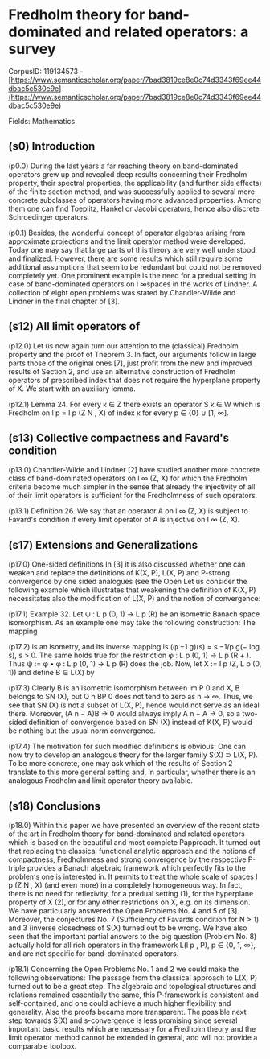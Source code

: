 # Fredholm theory for band-dominated and related operators: a survey

CorpusID: 119134573 - [https://www.semanticscholar.org/paper/7bad3819ce8e0c74d3343f69ee44dbac5c530e9e](https://www.semanticscholar.org/paper/7bad3819ce8e0c74d3343f69ee44dbac5c530e9e)

Fields: Mathematics

## (s0) Introduction
(p0.0) During the last years a far reaching theory on band-dominated operators grew up and revealed deep results concerning their Fredholm property, their spectral properties, the applicability (and further side effects) of the finite section method, and was successfully applied to several more concrete subclasses of operators having more advanced properties. Among them one can find Toeplitz, Hankel or Jacobi operators, hence also discrete Schroedinger operators.

(p0.1) Besides, the wonderful concept of operator algebras arising from approximate projections and the limit operator method were developed. Today one may say that large parts of this theory are very well understood and finalized. However, there are some results which still require some additional assumptions that seem to be redundant but could not be removed completely yet. One prominent example is the need for a predual setting in case of band-dominated operators on l ∞spaces in the works of Lindner. A collection of eight open problems was stated by Chandler-Wilde and Lindner in the final chapter of [3].
## (s12) All limit operators of
(p12.0) Let us now again turn our attention to the (classical) Fredholm property and the proof of Theorem 3. In fact, our arguments follow in large parts those of the original ones [7], just profit from the new and improved results of Section 2, and use an alternative construction of Fredholm operators of prescribed index that does not require the hyperplane property of X. We start with an auxiliary lemma.

(p12.1) Lemma 24. For every κ ∈ Z there exists an operator S κ ∈ W which is Fredholm on l p = l p (Z N , X) of index κ for every p ∈ {0} ∪ [1, ∞].
## (s13) Collective compactness and Favard's condition
(p13.0) Chandler-Wilde and Lindner [2] have studied another more concrete class of band-dominated operators on l ∞ (Z, X) for which the Fredholm criteria become much simpler in the sense that already the injectivity of all of their limit operators is sufficient for the Fredholmness of such operators.

(p13.1) Definition 26. We say that an operator A on l ∞ (Z, X) is subject to Favard's condition if every limit operator of A is injective on l ∞ (Z, X).
## (s17) Extensions and Generalizations
(p17.0) One-sided definitions In [3] it is also discussed whether one can weaken and replace the definitions of K(X, P), L(X, P) and P-strong convergence by one sided analogues (see the Open Let us consider the following example which illustrates that weakening the definition of K(X, P) necessitates also the modification of L(X, P) and the notion of convergence:

(p17.1) Example 32. Let ψ : L p (0, 1) → L p (R) be an isometric Banach space isomorphism. As an example one may take the following construction: The mapping

(p17.2) is an isometry, and its inverse mapping is (φ −1 g)(s) = s −1/p g(− log s), s > 0. The same holds true for the restriction φ : L p (0, 1) → L p (R + ). Thus ψ := φ • φ : L p (0, 1) → L p (R) does the job. Now, let X := l p (Z, L p (0, 1)) and define B ∈ L(X) by

(p17.3) Clearly B is an isometric isomorphism between im P 0 and X, B belongs to SN (X), but Q n BP 0 does not tend to zero as n → ∞. Thus, we see that SN (X) is not a subset of L(X, P), hence would not serve as an ideal there. Moreover, (A n − A)B → 0 would always imply A n − A → 0, so a two-sided definition of convergence based on SN (X) instead of K(X, P) would be nothing but the usual norm convergence.

(p17.4) The motivation for such modified definitions is obvious: One can now try to develop an analogous theory for the larger family S(X) ⊃ L(X, P). To be more concrete, one may ask which of the results of Section 2 translate to this more general setting and, in particular, whether there is an analogous Fredholm and limit operator theory available.
## (s18) Conclusions
(p18.0) Within this paper we have presented an overview of the recent state of the art in Fredholm theory for band-dominated and related operators which is based on the beautiful and most complete Papproach. It turned out that replacing the classical functional analytic approach and the notions of compactness, Fredholmness and strong convergence by the respective P-triple provides a Banach algebraic framework which perfectly fits to the problems one is interested in. It permits to treat the whole scale of spaces l p (Z N , X) (and even more) in a completely homogeneous way. In fact, there is no need for reflexivity, for a predual setting (1), for the hyperplane property of X (2), or for any other restrictions on X, e.g. on its dimension. We have particularly answered the Open Problems No. 4 and 5 of [3]. Moreover, the conjectures No. 7 (Sufficiency of Favards condition for N > 1) and 3 (inverse closedness of S(X) turned out to be wrong. We have also seen that the important partial answers to the big question (Problem No. 8) actually hold for all rich operators in the framework L(l p , P), p ∈ {0, 1, ∞}, and are not specific for band-dominated operators.

(p18.1) Concerning the Open Problems No. 1 and 2 we could make the following observations: The passage from the classical approach to L(X, P) turned out to be a great step. The algebraic and topological structures and relations remained essentially the same, this P-framework is consistent and self-contained, and one could achieve a much higher flexibility and generality. Also the proofs became more transparent. The possible next step towards S(X) and s-convergence is less promising since several important basic results which are necessary for a Fredholm theory and the limit operator method cannot be extended in general, and will not provide a comparable toolbox.
